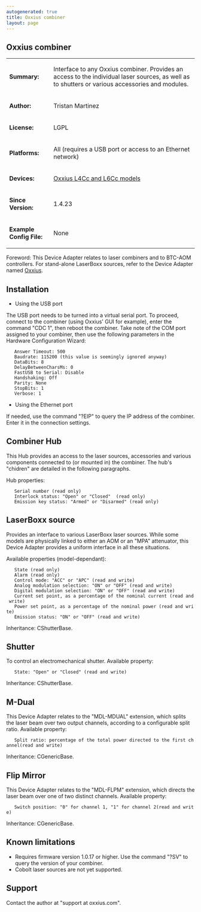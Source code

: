 ```yaml
---
autogenerated: true
title: Oxxius combiner
layout: page
---
```


## Oxxius combiner

<table>
<tr>
<td markdown="1">

**Summary:**

</td>
<td markdown="1">

Interface to any Oxxius combiner. Provides an access to the individual
laser sources, as well as to shutters or various accessories and
modules.

</td>
</tr>
<tr>
<td markdown="1">

**Author:**

</td>
<td markdown="1">

Tristan Martinez

</td>
</tr>
<tr>
<td markdown="1">

**License:**

</td>
<td markdown="1">

LGPL

</td>
</tr>
<tr>
<td markdown="1">

**Platforms:**

</td>
<td markdown="1">

All (requires a USB port or access to an Ethernet network)

</td>
</tr>
<tr>
<td markdown="1">

**Devices:**

</td>
<td markdown="1">

[Oxxius L4Cc and L6Cc models](http://www.oxxius.com/Wavelength-Combiner)

</td>
</tr>
<tr>
<td markdown="1">

**Since Version:**

</td>
<td markdown="1">

1.4.23

</td>
</tr>
<tr>
<td markdown="1">

**Example Config File:**

</td>
<td markdown="1">

None

</td>
</tr>
</table>

Foreword: This Device Adapter relates to laser combiners and to BTC-AOM
controllers. For stand-alone LaserBoxx sources, refer to the Device
Adapter named [Oxxius](Oxxius "wikilink").

## Installation

-   Using the USB port

The USB port needs to be turned into a virtual serial port. To proceed,
connect to the combiner (using Oxxius' GUI for example), enter the
command "CDC 1", then reboot the combiner. Take note of the COM port
assigned to your combiner, then use the following parameters in the
Hardware Configuration Wizard:

`   Answer Timeout: 500`  
`   Baudrate: 115200 (this value is seemingly ignored anyway)`  
`   DataBits: 8`  
`   DelayBetweenCharsMs: 0`  
`   FastUSB to Serial: Disable`  
`   Handshaking: Off`  
`   Parity: None`  
`   StopBits: 1`  
`   Verbose: 1`

-   Using the Ethernet port

If needed, use the command "?EIP" to query the IP address of the
combiner. Enter it in the connection settings.

## Combiner Hub

This Hub provides an access to the laser sources, accessories and
various components connected to (or mounted in) the combiner. The hub's
"chidren" are detailed in the following paragraphs.

Hub properties:

`   Serial number (read only)`  
`   Interlock status: "Open" or "Closed"  (read only)`  
`   Emission key status: "Armed" or "Disarmed" (read only)`

## LaserBoxx source

Provides an interface to various LaserBoxx laser sources. While some
models are physically linked to either an AOM or an "MPA" attenuator,
this Device Adapter provides a uniform interface in all these
situations.

Available properties (model-dependant):

`   State (read only)`  
`   Alarm (read only)`  
`   Control mode: "ACC" or "APC" (read and write)`  
`   Analog modulation selection: "ON" or "OFF" (read and write)`  
`   Digital modulation selection: "ON" or "OFF" (read and write)`  
`   Current set point, as a percentage of the nominal current (read and write)`  
`   Power set point, as a percentage of the nominal power (read and write)`  
`   Emission status: "ON" or "OFF" (read and write)`

Inheritance: CShutterBase.

## Shutter

To control an electromechanical shutter. Available property:

`   State: "Open" or "Closed" (read and write)`

Inheritance: CShutterBase.

## M-Dual

This Device Adapter relates to the "MDL-MDUAL" extension, which splits
the laser beam over two output channels, according to a configurable
split ratio. Available property:

`   Split ratio: percentage of the total power directed to the first channel(read and write)`

Inheritance: CGenericBase.

## Flip Mirror

This Device Adapter relates to the "MDL-FLPM" extension, which directs
the laser beam over one of two distinct channels. Available property:

`   Switch position: "0" for channel 1, "1" for channel 2(read and write)`

Inheritance: CGenericBase.

## Known limitations

-   Requires firmware version 1.0.17 or higher. Use the command "?SV" to
    query the version of your combiner.
-   Cobolt laser sources are not yet supported.

## Support

Contact the author at "support at oxxius.com".

